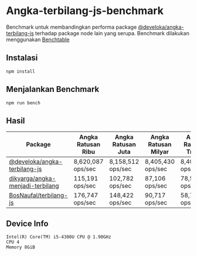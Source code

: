 # Angka-terbilang-js-benchmark

Benchmark untuk membandingkan performa package [@develoka/angka-terbilang-js](https://github.com/develoka/angka-terbilang-js) terhadap package node lain yang serupa. Benchmark dilakukan menggunakan [Benchtable](https://github.com/izuzak/benchtable)

## Instalasi

```
npm install
```

## Menjalankan Benchmark

```
npm run bench
```

## Hasil

| Package                          | Angka Ratusan Ribu      | Angka Ratusan Juta      | Angka Ratusan Milyar    | Angka Ratusan Triliun   |
|----------------------------------|-------------------|-------------------|-------------------|-------------------|
| [@develoka/angka-terbilang-js](https://github.com/develoka/angka-terbilang-js)     | 8,620,087 ops/sec | 8,158,512 ops/sec | 8,405,430 ops/sec | 8,400,032 ops/sec |
| [dikyarga/angka-menjadi-terbilang](https://github.com/dikyarga/angka-menjadi-terbilang) | 115,191 ops/sec   | 102,782 ops/sec   | 87,106 ops/sec    | 78,586 ops/sec    |
| [BosNaufal/terbilang-js](https://github.com/BosNaufal/terbilang-js)           | 176,747 ops/sec   | 148,422 ops/sec   | 90,717 ops/sec    | 58,782 ops/sec    |

## Device Info

```
Intel(R) Core(TM) i5-4300U CPU @ 1.90GHz
CPU 4
Memory 8GiB
```